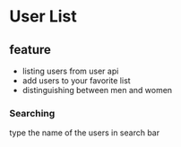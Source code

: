 # User List

## feature
- listing users from user api
- add users to your favorite list
- distinguishing between men and women

### Searching
type the name of the users in search bar
